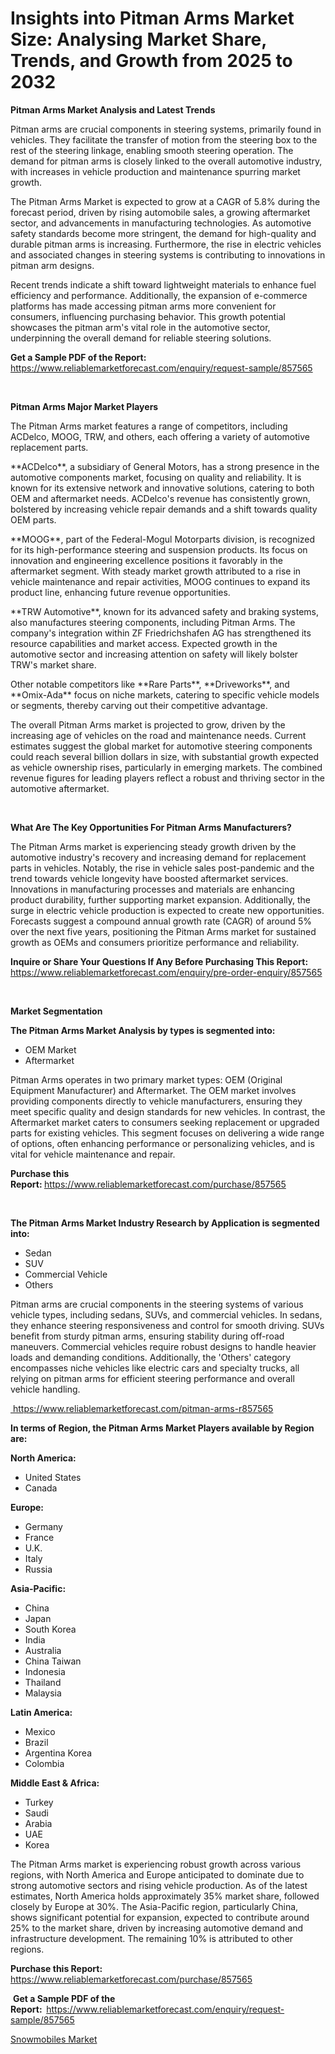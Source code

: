 <p><h1>Insights into Pitman Arms Market Size: Analysing Market Share, Trends, and Growth from 2025 to 2032</h1></p><p><strong>Pitman Arms Market Analysis and Latest Trends</strong></p>
<p><p>Pitman arms are crucial components in steering systems, primarily found in vehicles. They facilitate the transfer of motion from the steering box to the rest of the steering linkage, enabling smooth steering operation. The demand for pitman arms is closely linked to the overall automotive industry, with increases in vehicle production and maintenance spurring market growth.</p><p>The Pitman Arms Market is expected to grow at a CAGR of 5.8% during the forecast period, driven by rising automobile sales, a growing aftermarket sector, and advancements in manufacturing technologies. As automotive safety standards become more stringent, the demand for high-quality and durable pitman arms is increasing. Furthermore, the rise in electric vehicles and associated changes in steering systems is contributing to innovations in pitman arm designs.</p><p>Recent trends indicate a shift toward lightweight materials to enhance fuel efficiency and performance. Additionally, the expansion of e-commerce platforms has made accessing pitman arms more convenient for consumers, influencing purchasing behavior. This growth potential showcases the pitman arm's vital role in the automotive sector, underpinning the overall demand for reliable steering solutions.</p></p>
<p><strong>Get a Sample PDF of the Report:&nbsp;</strong> <a href="https://www.reliablemarketforecast.com/enquiry/request-sample/857565?utm_campaign=3049&utm_medium=2&utm_source=Github&utm_content=ia&utm_term=30032025&utm_id=pitman-arms">https://www.reliablemarketforecast.com/enquiry/request-sample/857565</a></p>
<p>&nbsp;</p>
<p><strong>Pitman Arms Major Market Players</strong></p>
<p><p>The Pitman Arms market features a range of competitors, including ACDelco, MOOG, TRW, and others, each offering a variety of automotive replacement parts. </p><p>**ACDelco**, a subsidiary of General Motors, has a strong presence in the automotive components market, focusing on quality and reliability. It is known for its extensive network and innovative solutions, catering to both OEM and aftermarket needs. ACDelco's revenue has consistently grown, bolstered by increasing vehicle repair demands and a shift towards quality OEM parts.</p><p>**MOOG**, part of the Federal-Mogul Motorparts division, is recognized for its high-performance steering and suspension products. Its focus on innovation and engineering excellence positions it favorably in the aftermarket segment. With steady market growth attributed to a rise in vehicle maintenance and repair activities, MOOG continues to expand its product line, enhancing future revenue opportunities.</p><p>**TRW Automotive**, known for its advanced safety and braking systems, also manufactures steering components, including Pitman Arms. The company's integration within ZF Friedrichshafen AG has strengthened its resource capabilities and market access. Expected growth in the automotive sector and increasing attention on safety will likely bolster TRW's market share.</p><p>Other notable competitors like **Rare Parts**, **Driveworks**, and **Omix-Ada** focus on niche markets, catering to specific vehicle models or segments, thereby carving out their competitive advantage. </p><p>The overall Pitman Arms market is projected to grow, driven by the increasing age of vehicles on the road and maintenance needs. Current estimates suggest the global market for automotive steering components could reach several billion dollars in size, with substantial growth expected as vehicle ownership rises, particularly in emerging markets. The combined revenue figures for leading players reflect a robust and thriving sector in the automotive aftermarket.</p></p>
<p>&nbsp;</p>
<p><strong>What Are The Key Opportunities For Pitman Arms Manufacturers?</strong></p>
<p><p>The Pitman Arms market is experiencing steady growth driven by the automotive industry's recovery and increasing demand for replacement parts in vehicles. Notably, the rise in vehicle sales post-pandemic and the trend towards vehicle longevity have boosted aftermarket services. Innovations in manufacturing processes and materials are enhancing product durability, further supporting market expansion. Additionally, the surge in electric vehicle production is expected to create new opportunities. Forecasts suggest a compound annual growth rate (CAGR) of around 5% over the next five years, positioning the Pitman Arms market for sustained growth as OEMs and consumers prioritize performance and reliability.</p></p>
<p><strong>Inquire or Share Your Questions If Any Before Purchasing This Report:</strong> <a href="https://www.reliablemarketforecast.com/enquiry/pre-order-enquiry/857565?utm_campaign=3049&utm_medium=2&utm_source=Github&utm_content=ia&utm_term=30032025&utm_id=pitman-arms">https://www.reliablemarketforecast.com/enquiry/pre-order-enquiry/857565</a></p>
<p>&nbsp;</p>
<p><strong>Market Segmentation</strong></p>
<p><strong>The Pitman Arms Market Analysis by types is segmented into:</strong></p>
<p><ul><li>OEM Market</li><li>Aftermarket</li></ul></p>
<p><p>Pitman Arms operates in two primary market types: OEM (Original Equipment Manufacturer) and Aftermarket. The OEM market involves providing components directly to vehicle manufacturers, ensuring they meet specific quality and design standards for new vehicles. In contrast, the Aftermarket market caters to consumers seeking replacement or upgraded parts for existing vehicles. This segment focuses on delivering a wide range of options, often enhancing performance or personalizing vehicles, and is vital for vehicle maintenance and repair.</p></p>
<p><strong>Purchase this Report:&nbsp;</strong><a href="https://www.reliablemarketforecast.com/purchase/857565?utm_campaign=3049&utm_medium=2&utm_source=Github&utm_content=ia&utm_term=30032025&utm_id=pitman-arms">https://www.reliablemarketforecast.com/purchase/857565</a></p>
<p>&nbsp;</p>
<p><strong>The Pitman Arms Market Industry Research by Application is segmented into:</strong></p>
<p><ul><li>Sedan</li><li>SUV</li><li>Commercial Vehicle</li><li>Others</li></ul></p>
<p><p>Pitman arms are crucial components in the steering systems of various vehicle types, including sedans, SUVs, and commercial vehicles. In sedans, they enhance steering responsiveness and control for smooth driving. SUVs benefit from sturdy pitman arms, ensuring stability during off-road maneuvers. Commercial vehicles require robust designs to handle heavier loads and demanding conditions. Additionally, the 'Others' category encompasses niche vehicles like electric cars and specialty trucks, all relying on pitman arms for efficient steering performance and overall vehicle handling.</p></p>
<p><a href="https://www.reliablemarketforecast.com/pitman-arms-r857565?utm_campaign=3049&utm_medium=2&utm_source=Github&utm_content=ia&utm_term=30032025&utm_id=pitman-arms">&nbsp;https://www.reliablemarketforecast.com/pitman-arms-r857565</a></p>
<p><strong>In terms of Region, the Pitman Arms Market Players available by Region are:</strong></p>
<p>
    <p> <strong> North America: </strong>
        <ul>
            <li>United States</li>
            <li>Canada</li>
        </ul>
        </p> 
    <p> <strong> Europe: </strong>
        <ul>
            <li>Germany</li>
            <li>France</li>
            <li>U.K.</li>
            <li>Italy</li>
            <li>Russia</li>
        </ul>
        </p> 
    <p> <strong> Asia-Pacific: </strong>
        <ul>
            <li>China</li>
            <li>Japan</li>
            <li>South Korea</li>
            <li>India</li>
            <li>Australia</li>
            <li>China Taiwan</li>
            <li>Indonesia</li>
            <li>Thailand</li>
            <li>Malaysia</li>
        </ul>
        </p> 
    <p> <strong> Latin America: </strong>
        <ul>
            <li>Mexico</li>
            <li>Brazil</li>
            <li>Argentina Korea</li>
            <li>Colombia</li>
        </ul>
        </p> 
    <p> <strong> Middle East & Africa: </strong>
        <ul>
            <li>Turkey</li>
            <li>Saudi</li>
            <li>Arabia</li>
            <li>UAE</li>
            <li>Korea</li>
        </ul>
    </p>
    </p>
<p><p>The Pitman Arms market is experiencing robust growth across various regions, with North America and Europe anticipated to dominate due to strong automotive sectors and rising vehicle production. As of the latest estimates, North America holds approximately 35% market share, followed closely by Europe at 30%. The Asia-Pacific region, particularly China, shows significant potential for expansion, expected to contribute around 25% to the market share, driven by increasing automotive demand and infrastructure development. The remaining 10% is attributed to other regions.</p></p>
<p><strong>Purchase this Report: </strong><a href="https://www.reliablemarketforecast.com/purchase/857565?utm_campaign=3049&utm_medium=2&utm_source=Github&utm_content=ia&utm_term=30032025&utm_id=pitman-arms">https://www.reliablemarketforecast.com/purchase/857565</a></p>
<p>&nbsp;<strong>Get a Sample PDF of the Report:&nbsp;&nbsp;</strong><a href="https://www.reliablemarketforecast.com/enquiry/request-sample/857565?utm_campaign=3049&utm_medium=2&utm_source=Github&utm_content=ia&utm_term=30032025&utm_id=pitman-arms">https://www.reliablemarketforecast.com/enquiry/request-sample/857565</a></p>
<p><strong></strong></p>
<p><p><a href="https://github.com/muhjanaidu/Market-Research-Report-List-1/blob/main/snowmobiles-market.md?utm_campaign=3049&utm_medium=2&utm_source=Github&utm_content=ia&utm_term=30032025&utm_id=pitman-arms">Snowmobiles Market</a></p></p>